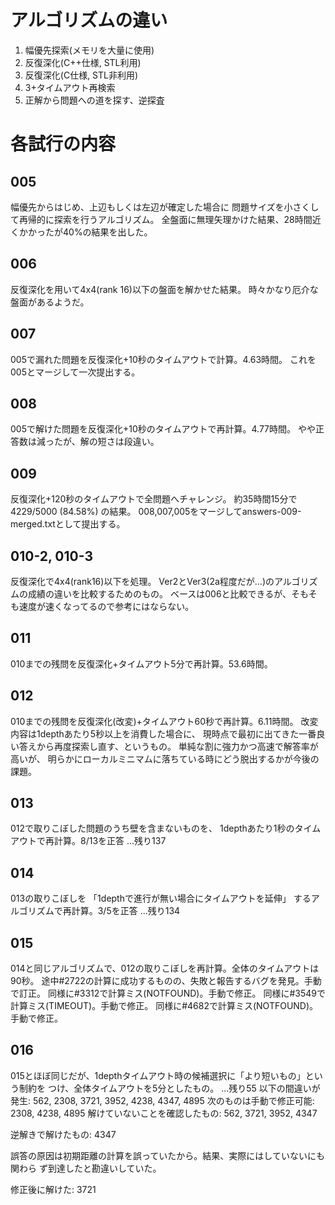 アルゴリズムの違い
==================

  1. 幅優先探索(メモリを大量に使用)
  2. 反復深化(C++仕様, STL利用)
  3. 反復深化(C仕様, STL非利用)
  4. 3+タイムアウト再検索
  5. 正解から問題への道を探す、逆探査

各試行の内容
============

005
---
幅優先からはじめ、上辺もしくは左辺が確定した場合に
問題サイズを小さくして再帰的に探索を行うアルゴリズム。
全盤面に無理矢理かけた結果、28時間近くかかったが40%の結果を出した。

006
---
反復深化を用いて4x4(rank 16)以下の盤面を解かせた結果。
時々かなり厄介な盤面があるようだ。

007
---
005で漏れた問題を反復深化+10秒のタイムアウトで計算。4.63時間。
これを005とマージして一次提出する。

008
---
005で解けた問題を反復深化+10秒のタイムアウトで再計算。4.77時間。
やや正答数は減ったが、解の短さは段違い。

009
---
反復深化+120秒のタイムアウトで全問題へチャレンジ。
約35時間15分で 4229/5000 (84.58%) の結果。
008,007,005をマージしてanswers-009-merged.txtとして提出する。

010-2, 010-3
-----------
反復深化で4x4(rank16)以下を処理。
Ver2とVer3(2a程度だが...)のアルゴリズムの成績の違いを比較するためのもの。
ベースは006と比較できるが、そもそも速度が速くなってるので参考にはならない。

011
---
010までの残問を反復深化+タイムアウト5分で再計算。53.6時間。

012
---
010までの残問を反復深化(改変)+タイムアウト60秒で再計算。6.11時間。
改変内容は1depthあたり5秒以上を消費した場合に、
現時点で最初に出てきた一番良い答えから再度探索し直す、というもの。
単純な割に強力かつ高速で解答率が高いが、
明らかにローカルミニマムに落ちている時にどう脱出するかが今後の課題。

013
---
012で取りこぼした問題のうち壁を含まないものを、
1depthあたり1秒のタイムアウトで再計算。8/13を正答 ...残り137

014
---
013の取りこぼしを
「1depthで進行が無い場合にタイムアウトを延伸」
するアルゴリズムで再計算。3/5を正答 ...残り134

015
---
014と同じアルゴリズムで、012の取りこぼしを再計算。全体のタイムアウトは90秒。
途中#2722の計算に成功するものの、失敗と報告するバグを発見。手動で訂正。
同様に#3312で計算ミス(NOTFOUND)。手動で修正。
同様に#3549で計算ミス(TIMEOUT)。手動で修正。
同様に#4682で計算ミス(NOTFOUND)。手動で修正。

016
---
015とほぼ同じだが、1depthタイムアウト時の候補選択に「より短いもの」という制約を
つけ、全体タイムアウトを5分としたもの。 ...残り55
以下の間違いが発生: 562, 2308, 3721, 3952, 4238, 4347, 4895
次のものは手動で修正可能: 2308, 4238, 4895
解けていないことを確認したもの: 562, 3721, 3952, 4347

逆解きで解けたもの: 4347

誤答の原因は初期距離の計算を誤っていたから。結果、実際にはしていないにも関わら
ず到達したと勘違いしていた。

修正後に解けた: 3721
